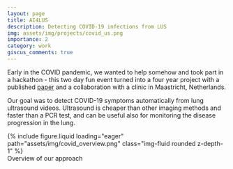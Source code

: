 ```yaml
---
layout: page
title: AI4LUS
description: Detecting COVID-19 infections from LUS
img: assets/img/projects/covid_us.png
importance: 2
category: work
giscus_comments: true
---
```


Early in the COVID pandemic, we wanted to help somehow and took part in a hackathon - this two day fun event turned into a four year project with a published [paper](https://www.mdpi.com/2076-3417/11/2/672) and a collaboration with a clinic in Maastricht, Netherlands. 

Our goal was to detect COVID-19 symptoms automatically from lung ultrasound videos. Ultrasound is cheaper than other imaging methods and faster than a PCR test, and can be useful also for monitoring the disease progression in the lung. 

<div class="row mt-3">
    <div class="col-sm mt-3 mt-md-0">
        {% include figure.liquid loading="eager" path="assets/img/covid_overview.png" class="img-fluid rounded z-depth-1" %}
    </div>
</div>
<div class="caption">
    Overview of our approach
</div>